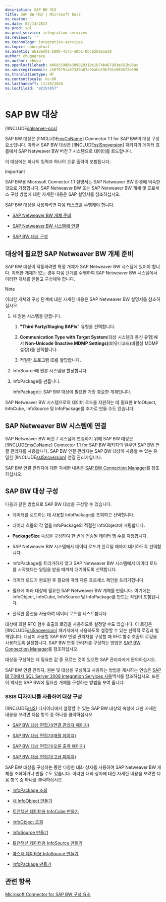 ```yaml
---
description: SAP BW 대상
title: SAP BW 대상 | Microsoft Docs
ms.custom: ''
ms.date: 03/14/2017
ms.prod: sql
ms.prod_service: integration-services
ms.reviewer: ''
ms.technology: integration-services
ms.topic: conceptual
ms.assetid: a612ed91-b89b-4173-a0b1-0bce381e1e28
author: chugugrace
ms.author: chugu
ms.openlocfilehash: d46d3598bb309029319c1b74b467983e681b96ac
ms.sourcegitcommit: c5078791a07330a87a92abb19b791e950672e198
ms.translationtype: HT
ms.contentlocale: ko-KR
ms.lasthandoff: 11/26/2020
ms.locfileid: "92197057"
---
```

# <a name="sap-bw-destination"></a>SAP BW 대상

[!INCLUDE[sqlserver-ssis](../../includes/applies-to-version/sqlserver-ssis.md)]


  SAP BW 대상은 [!INCLUDE[msCoName](../../includes/msconame-md.md)] Connector 1.1 for SAP BW의 대상 구성 요소입니다. 따라서 SAP BW 대상은 [!INCLUDE[ssISnoversion](../../includes/ssisnoversion-md.md)] 패키지의 데이터 흐름에서 SAP Netweaver BW 버전 7 시스템으로 데이터를 로드합니다.  
  
 이 대상에는 하나의 입력과 하나의 오류 출력이 포함됩니다.  
  
> [!IMPORTANT]  
>  SAP BW용 Microsoft Connector 1.1 설명서는 SAP Netweaver BW 환경에 익숙한 것으로 가정합니다. SAP Netweaver BW 또는 SAP Netweaver BW 개체 및 프로세스 구성 방법에 대한 자세한 내용은 SAP 설명서를 참조하십시오.  
  
 SAP BW 대상을 사용하려면 다음 태스크를 수행해야 합니다.  
  
-   [SAP Netweaver BW 개체 준비](#bkmk_Prepare_Objects)  
  
-   [SAP Netweaver BW 시스템에 연결](#bkmk_Connect_Database)  
  
-   [SAP BW 대상 구성](#bkmk_Configure_Destination)  
  
##  <a name="preparing-the-sap-netweaver-bw-objects-that-the-destination-requires"></a><a name="bkmk_Prepare_Objects"></a> 대상에 필요한 SAP Netweaver BW 개체 준비  
 SAP BW 대상이 작동하려면 특정 개체가 SAP Netweaver BW 시스템에 있어야 합니다. 이러한 개체가 없는 경우 다음 단계를 수행하여 SAP Netweaver BW 시스템에서 이러한 개체를 만들고 구성해야 합니다.  
  
> [!NOTE]  
>  이러한 개체와 구성 단계에 대한 자세한 내용은 SAP Netweaver BW 설명서를 참조하십시오.  
  
1.  새 원본 시스템을 만듭니다.  
  
    1.  **"Third Party/Staging BAPIs"** 유형을 선택합니다.  
  
    2.  **Communication Type with Target System**(대상 시스템과 통신 유형)에서 **Non-Unicode (Inactive MDMP Settings)**(비유니코드(비활성 MDMP 설정))를 선택합니다.  
  
    3.  적절한 프로그램 ID를 할당합니다.  
  
2.  InfoSource에 원본 시스템을 할당합니다.  
  
3.  InfoPackage를 만듭니다.  
  
     InfoPackage는 SAP BW 대상에 필요한 가장 중요한 개체입니다.  
  
 SAP Netweaver BW 시스템으로의 데이터 로드를 지원하는 데 필요한 InfoObject, InfoCube, InfoSource 및 InfoPackage를 추가로 만들 수도 있습니다.  
  
##  <a name="connecting-to-the-sap-netweaver-bw-system"></a><a name="bkmk_Connect_Database"></a> SAP Netweaver BW 시스템에 연결  
 SAP Netweaver BW 버전 7 시스템에 연결하기 위해 SAP BW 대상은 [!INCLUDE[msCoName](../../includes/msconame-md.md)] Connector 1.1 for SAP BW 패키지의 일부인 SAP BW 연결 관리자를 사용합니다. SAP BW 연결 관리자는 SAP BW 대상이 사용할 수 있는 유일한 [!INCLUDE[ssISnoversion](../../includes/ssisnoversion-md.md)] 연결 관리자입니다.  
  
 SAP BW 연결 관리자에 대한 자세한 내용은 [SAP BW Connection Manager](../../integration-services/connection-manager/sap-bw-connection-manager.md)를 참조하십시오.  
  
##  <a name="configuring-the-sap-bw-destination"></a><a name="bkmk_Configure_Destination"></a> SAP BW 대상 구성  
 다음과 같은 방법으로 SAP BW 대상을 구성할 수 있습니다.  
  
-   데이터를 로드하는 데 사용할 InfoPackage를 조회하고 선택합니다.  
  
-   데이터 흐름의 각 열을 InfoPackage의 적절한 InfoObject에 매핑합니다.  
  
-   **PackageSize** 속성을 구성하여 한 번에 전송될 데이터 행 수를 지정합니다.  
  
-   SAP Netweaver BW 시스템에서 데이터 로드가 완료될 때까지 대기하도록 선택합니다.  
  
-   InfoPackage를 트리거하지 않고 SAP Netweaver BW 시스템에서 데이터 로드를 시작했다는 알림을 받을 때까지 대기하도록 선택합니다.  
  
-   데이터 로드가 완료된 후 필요에 따라 다른 프로세스 체인을 트리거합니다.  
  
-   필요에 따라 대상에 필요한 SAP Netweaver BW 개체를 만듭니다. 여기에는 InfoObject, InfoCube, InfoSource 및 InfoPackage를 만드는 작업이 포함됩니다.  
  
-   선택한 옵션을 사용하여 데이터 로드를 테스트합니다.  
  
 대상에 의한 RFC 함수 호출의 로깅을 사용하도록 설정할 수도 있습니다. 이 로깅은 [!INCLUDE[ssISnoversion](../../includes/ssisnoversion-md.md)] 패키지에서 사용하도록 설정할 수 있는 선택적 로깅과 별개입니다. 대상이 사용할 SAP BW 연결 관리자를 구성할 때 RFC 함수 호출의 로깅을 사용하도록 설정합니다. SAP BW 연결 관리자를 구성하는 방법은 [SAP BW Connection Manager](../../integration-services/connection-manager/sap-bw-connection-manager.md)를 참조하십시오.  
  
 대상을 구성하는 데 필요한 값 중 모르는 것이 있으면 SAP 관리자에게 문의하십시오.  
  
 SAP BW 연결 관리자, 원본 및 대상을 구성하고 사용하는 방법을 제시하는 연습은 [SAP BI 7.0에서 SQL Server 2008 Integration Services 사용](/previous-versions/sql/sql-server-2008/dd299430(v=sql.100))백서를 참조하십시오. 또한 이 백서는 SAP BW에 필요한 개체를 구성하는 방법을 보여 줍니다.  
  
### <a name="using-the-ssis-designer-to-configure-the-destination"></a>SSIS 디자이너를 사용하여 대상 구성  
 [!INCLUDE[ssIS](../../includes/ssis-md.md)] 디자이너에서 설정할 수 있는 SAP BW 대상의 속성에 대한 자세한 내용을 보려면 다음 항목 중 하나를 클릭하십시오.  
  
-   [SAP BW 대상 편집기&#40;연결 관리자 페이지&#41;](../../integration-services/data-flow/sap-bw-destination-editor-connection-manager-page.md)  
  
-   [SAP BW 대상 편집기&#40;매핑 페이지&#41;](../../integration-services/data-flow/sap-bw-destination-editor-mappings-page.md)  
  
-   [SAP BW 대상 편집기&#40;오류 출력 페이지&#41;](../../integration-services/data-flow/sap-bw-destination-editor-error-output-page.md)  
  
-   [SAP BW 대상 편집기&#40;고급 페이지&#41;](../../integration-services/data-flow/sap-bw-destination-editor-advanced-page.md)  
  
 SAP BW 대상을 구성하는 동안 다양한 대화 상자를 사용하여 SAP Netweaver BW 개체를 조회하거나 만들 수도 있습니다. 이러한 대화 상자에 대한 자세한 내용을 보려면 다음 항목 중 하나를 클릭하십시오.  
  
-   [InfoPackage 조회](../../integration-services/data-flow/look-up-infopackage.md)  
  
-   [새 InfoObject 만들기](../../integration-services/data-flow/create-new-infoobject.md)  
  
-   [트랜잭션 데이터용 InfoCube 만들기](../../integration-services/data-flow/create-infocube-for-transaction-data.md)  
  
-   [InfoObject 조회](../../integration-services/data-flow/look-up-infoobject.md)  
  
-   [InfoSource 만들기](../../integration-services/data-flow/create-infosource.md)  
  
-   [트랜잭션 데이터용 InfoSource 만들기](../../integration-services/data-flow/create-infosource-for-transaction-data.md)  
  
-   [마스터 데이터용 InfoSource 만들기](../../integration-services/data-flow/create-infosource-for-master-data.md)  
  
-   [InfoPackage 만들기](../../integration-services/data-flow/create-infopackage.md)  
  
## <a name="see-also"></a>관련 항목  
 [Microsoft Connector for SAP BW 구성 요소](../../integration-services/microsoft-connector-for-sap-bw-components.md)  
  
